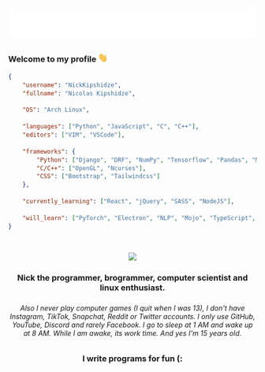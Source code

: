 <h1 align="center">
    <img src="https://raw.githubusercontent.com/NickKipshidze/NickKipshidze/main/name.svg" alt="Nick Kipshidze"/>
</h1>

<h3 align="left">
    Welcome to my profile <img src="https://raw.githubusercontent.com/NickKipshidze/NickKipshidze/main/wave.gif" width="20px" alt="👋">
</h3>

```JSON
{
    "username": "NickKipshidze",
    "fullname": "Nicolas Kipshidze",

    "OS": "Arch Linux",

    "languages": ["Python", "JavaScript", "C", "C++"],
    "editors": ["VIM", "VSCode"],

    "frameworks": {
        "Python": ["Django", "DRF", "NumPy", "Tensorflow", "Pandas", "Matplotlib", "OpenCV", "PyQt5", "Tkinter", "PyGame"],
        "C/C++": ["OpenGL", "Ncurses"],
        "CSS": ["Bootstrap", "Tailwindcss"]
    },

    "currently_learning": ["React", "jQuery", "SASS", "NodeJS"],

    "will_learn": ["PyTorch", "Electron", "NLP", "Mojo", "TypeScript", "Rust", "Angular", "ML/DL"]
}
```

<br>

<p align="center">
    <img src="https://github-readme-streak-stats.herokuapp.com/?user=NickKipshidze&hide_border=true&card_width=700&theme=react">
</p>

<h3 align="center">Nick the programmer, brogrammer, computer scientist and linux enthusiast.<h3>
<h6 align="center">Also I never play computer games (I quit when I was 13), I don't have Instagram, TikTok, Snapchat, Reddit or Twitter accounts. I only use GitHub, YouTube, Discord and rarely Facebook. I go to sleep at 1 AM and wake up at 8 AM. While I am awake, its work time. And yes I'm 15 years old.<h6>

<h3 align="center">I write programs for fun (:</h3>
